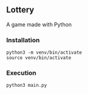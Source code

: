 ## Lottery
A game made with Python


### Installation
```
python3 -m venv/bin/activate
source venv/bin/activate
```

### Execution
```
python3 main.py
```